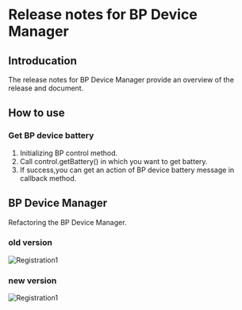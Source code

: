 # Release notes for BP Device Manager

## Introducation

The release notes for BP Device Manager provide an overview of the release and document.

## How to use

### Get BP device battery

1. Initializing BP control method.
2. Call control.getBattery() in which you want to get battery.
3. If success,you can get an action of BP device battery message in callback method.

## BP Device Manager

Refactoring the BP Device Manager.

### old version

![Registration1](https://shiva-hack.github.io/iHealthDeviceLabs-Android/blob/master/public/BP_DeviceManager_old.png?raw=true)

### new version

![Registration1](https://shiva-hack.github.io/iHealthDeviceLabs-Android/blob/master/public/BP_DeviceManager_new.png?raw=true)
